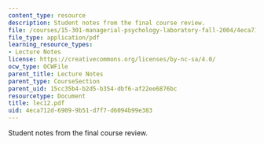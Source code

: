 ```yaml
---
content_type: resource
description: Student notes from the final course review.
file: /courses/15-301-managerial-psychology-laboratory-fall-2004/4eca712d69099b51d7f7d6094b99e383_lec12.pdf
file_type: application/pdf
learning_resource_types:
- Lecture Notes
license: https://creativecommons.org/licenses/by-nc-sa/4.0/
ocw_type: OCWFile
parent_title: Lecture Notes
parent_type: CourseSection
parent_uid: 15cc35b4-b2d5-b354-dbf6-af22ee6876bc
resourcetype: Document
title: lec12.pdf
uid: 4eca712d-6909-9b51-d7f7-d6094b99e383
---
```

Student notes from the final course review.